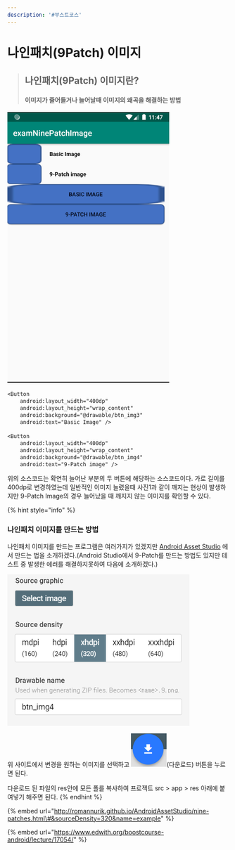 ```yaml
---
description: '#부스트코스'
---
```


# 나인패치\(9Patch\) 이미지

> ## **나인패치\(9Patch\) 이미지란?** 
>
> #### 이미지가 줄어들거나 늘어날때 이미지의 왜곡을 해결하는 방법

![&#xC0AC;&#xC9C4;1 - 9Patch](../.gitbook/assets/image%20%2810%29.png)

```text
<Button
    android:layout_width="400dp"
    android:layout_height="wrap_content"
    android:background="@drawable/btn_img3"
    android:text="Basic Image" />

<Button
    android:layout_width="400dp"
    android:layout_height="wrap_content"
    android:background="@drawable/btn_img4"
    android:text="9-Patch image" />
```

위의 소스코드는 확연히 늘어난 부분의 두 버튼에 해당하는 소스코드이다. 가로 길이를 400dp로 변경하였는데 일반적인 이미지 늘렸을때 사진1과 같이 깨지는 현상이 발생하지만 9-Patch Image의 경우 늘어났을 때 깨지지 않는 이미지를 확인할 수 있다.

{% hint style="info" %}
### **나인패치 이미지를 만드는 방법**

나인패치 이미지를 만드는 프로그램은 여러가지가 있겠지만 [Android Asset Studio](http://romannurik.github.io/AndroidAssetStudio/nine-patches.html#&sourceDensity=320&name=example) 에서 만드는 법을 소개하겠다.\(Android Studio에서 9-Patch를 만드는 방법도 있지만 테스트 중 발생한 에러를 해결하지못하여 다음에 소개하겠다.\)

![&#xC0AC;&#xC9C4; &#xBD88;&#xB7EC;&#xC624;&#xAE30;](../.gitbook/assets/image.png)

위 사이트에서 변경을 원하는 이미지를 선택하고 ![](../.gitbook/assets/image%20%284%29.png)\(다운로드\) 버튼을 누르면 된다.

다운로드 된 파일의 res안에 모든 폴를 복사하여 프로젝트 src &gt; app &gt; res 아래에 붙여넣기 해주면 된다. 
{% endhint %}

{% embed url="http://romannurik.github.io/AndroidAssetStudio/nine-patches.html\#&sourceDensity=320&name=example" %}

{% embed url="https://www.edwith.org/boostcourse-android/lecture/17054/" %}

